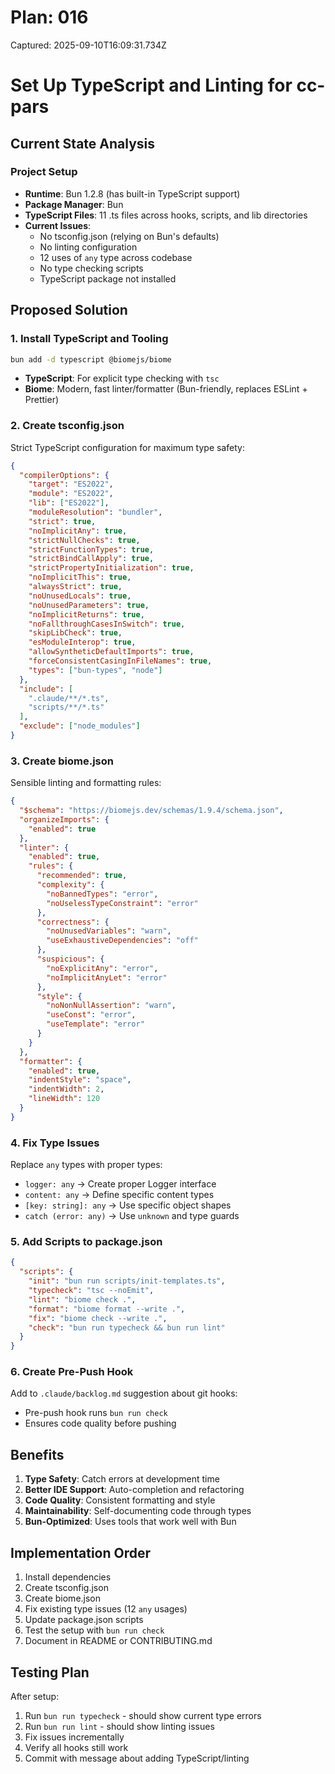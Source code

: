# Plan: 016

Captured: 2025-09-10T16:09:31.734Z

# Set Up TypeScript and Linting for cc-pars

## Current State Analysis

### Project Setup
- **Runtime**: Bun 1.2.8 (has built-in TypeScript support)
- **Package Manager**: Bun
- **TypeScript Files**: 11 .ts files across hooks, scripts, and lib directories
- **Current Issues**:
  - No tsconfig.json (relying on Bun's defaults)
  - No linting configuration
  - 12 uses of `any` type across codebase
  - No type checking scripts
  - TypeScript package not installed

## Proposed Solution

### 1. Install TypeScript and Tooling
```bash
bun add -d typescript @biomejs/biome
```
- **TypeScript**: For explicit type checking with `tsc`
- **Biome**: Modern, fast linter/formatter (Bun-friendly, replaces ESLint + Prettier)

### 2. Create tsconfig.json
Strict TypeScript configuration for maximum type safety:
```json
{
  "compilerOptions": {
    "target": "ES2022",
    "module": "ES2022",
    "lib": ["ES2022"],
    "moduleResolution": "bundler",
    "strict": true,
    "noImplicitAny": true,
    "strictNullChecks": true,
    "strictFunctionTypes": true,
    "strictBindCallApply": true,
    "strictPropertyInitialization": true,
    "noImplicitThis": true,
    "alwaysStrict": true,
    "noUnusedLocals": true,
    "noUnusedParameters": true,
    "noImplicitReturns": true,
    "noFallthroughCasesInSwitch": true,
    "skipLibCheck": true,
    "esModuleInterop": true,
    "allowSyntheticDefaultImports": true,
    "forceConsistentCasingInFileNames": true,
    "types": ["bun-types", "node"]
  },
  "include": [
    ".claude/**/*.ts",
    "scripts/**/*.ts"
  ],
  "exclude": ["node_modules"]
}
```

### 3. Create biome.json
Sensible linting and formatting rules:
```json
{
  "$schema": "https://biomejs.dev/schemas/1.9.4/schema.json",
  "organizeImports": {
    "enabled": true
  },
  "linter": {
    "enabled": true,
    "rules": {
      "recommended": true,
      "complexity": {
        "noBannedTypes": "error",
        "noUselessTypeConstraint": "error"
      },
      "correctness": {
        "noUnusedVariables": "warn",
        "useExhaustiveDependencies": "off"
      },
      "suspicious": {
        "noExplicitAny": "error",
        "noImplicitAnyLet": "error"
      },
      "style": {
        "noNonNullAssertion": "warn",
        "useConst": "error",
        "useTemplate": "error"
      }
    }
  },
  "formatter": {
    "enabled": true,
    "indentStyle": "space",
    "indentWidth": 2,
    "lineWidth": 120
  }
}
```

### 4. Fix Type Issues
Replace `any` types with proper types:
- `logger: any` → Create proper Logger interface
- `content: any` → Define specific content types
- `[key: string]: any` → Use specific object shapes
- `catch (error: any)` → Use `unknown` and type guards

### 5. Add Scripts to package.json
```json
{
  "scripts": {
    "init": "bun run scripts/init-templates.ts",
    "typecheck": "tsc --noEmit",
    "lint": "biome check .",
    "format": "biome format --write .",
    "fix": "biome check --write .",
    "check": "bun run typecheck && bun run lint"
  }
}
```

### 6. Create Pre-Push Hook
Add to `.claude/backlog.md` suggestion about git hooks:
- Pre-push hook runs `bun run check`
- Ensures code quality before pushing

## Benefits

1. **Type Safety**: Catch errors at development time
2. **Better IDE Support**: Auto-completion and refactoring
3. **Code Quality**: Consistent formatting and style
4. **Maintainability**: Self-documenting code through types
5. **Bun-Optimized**: Uses tools that work well with Bun

## Implementation Order

1. Install dependencies
2. Create tsconfig.json
3. Create biome.json  
4. Fix existing type issues (12 `any` usages)
5. Update package.json scripts
6. Test the setup with `bun run check`
7. Document in README or CONTRIBUTING.md

## Testing Plan

After setup:
1. Run `bun run typecheck` - should show current type errors
2. Run `bun run lint` - should show linting issues
3. Fix issues incrementally
4. Verify all hooks still work
5. Commit with message about adding TypeScript/linting